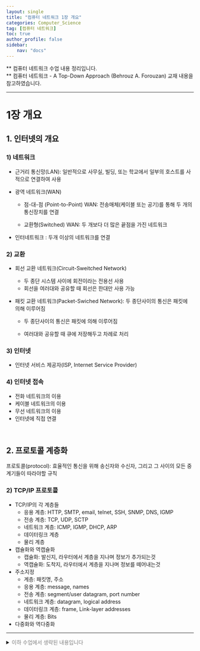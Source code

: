 ```yaml
---
layout: single
title: "컴퓨터 네트워크 1장 개요"
categories: Computer_Science
tag: [컴퓨터 네트워크]
toc: true
author_profile: false
sidebar:
    nav: "docs"
---
```


** 컴퓨터 네트워크 수업 내용 정리입니다.  
** 컴퓨터 네트워크 - A Top-Down Approach (Behrouz A. Forouzan) 교재 내용을 참고하였습니다.  

---

# 1장 개요

## 1. 인터넷의 개요

### 1) 네트워크

- 근거리 통신망(LAN): 일반적으로 사무실, 빌딩, 또는 학교에서 일부의 호스트를 사적으로 연결하여 사용

- 광역 네트워크(WAN)

  - 점-대-점 (Point-to-Point) WAN: 전송매체(케이블 또는 공기)를 통해 두 개의 통신장치를 연결

  - 교환형(Switched) WAN: 두 개보다 더 많은 끝점을 가진 네트워크

- 인터네트워크 : 두개 이상의 네트워크를 연결




### 2) 교환

- 회선 교환 네트워크(Circuit-Sweitched Network)

  - 두 종단 시스템 사이에 회전이라는 전용선 사용
  - 회선을 여러대와 공유할 때 회선은 한대만 사용 가능

- 패킷 교환 네트워크(Packet-Swiched Network): 두 종단사이의 통신은 패킷에 의해 이루어짐

  - 두 종단사이의 통신은 패킷에 의해 이루어짐

  - 여러대와 공유할 때 큐에 저장해두고 차례로 처리

    


### 3) 인터넷

- 인터넷 서비스 제공자(ISP, Internet Service Provider)



### 4) 인터넷 접속

- 전화 네트워크의 이용
- 케이블 네트워크의 이용
- 무선 네트워크의 이용
- 인터넷에 직접 연결



<br>

## 2. 프로토콜 계층화

프로토콜(protocol): 효율적인 통신을 위해 송신자와 수신자, 그리고 그 사이의 모든 중계기들이 따라야할 규칙

### 2) TCP/IP 프로토콜

- TCP/IP의 각 계층들
  - 응용 계층: HTTP, SMTP, email, telnet, SSH, SNMP, DNS, IGMP
  - 전송 계층: TCP, UDP, SCTP
  - 네트워크 계층: ICMP, IGMP, DHCP, ARP
  - 데이터링크 계층
  - 물리 계층
- 캡슐화와 역캡슐화
  - 캡슐화: 발신지, 라우터에서 계층을 지나며 정보가 추가되는것
  - 역캡슐화: 도착지, 라우터에서 계층을 지나며 정보를 떼어내는것
- 주소지정
  - 계층: 패킷명, 주소
  - 응용 계층: message, names
  - 전송 계층: segment/user datagram, port number
  - 네트워크 계층: datagram, logical address
  - 데이터링크 계층: frame, Link-layer addresses
  - 물리 계층: Bits
- 다중화와 역다중화



---

<details>
<summary> <font color='gray'>이하 수업에서 생략된 내용입니다 </font> </summary><div markdown="1">

## 3. 인터넷 역사

### 1) 초기의 역사

- 패킷 교환 네트워크의 탄색
- ARPANET



### 2) 인터넷의 탄생

- TCP/IP
- MILNET
- CSNET
- NSFNET
- ANSNET



### 3) 오늘의 인터넷

- 월드와이드 웹
- 멀티미디어
- 대등-대-대등 응용들



<br>

## 4. 표준들과 관리조직

### 1) 인터넷 표준

- 완성 단계
- 요구 단계



### 2) 인터넷 관리

- ISOC
- IAB
- IETF
- IRTF
- IANA 와 ICANN
- NIC
</div>
</details>